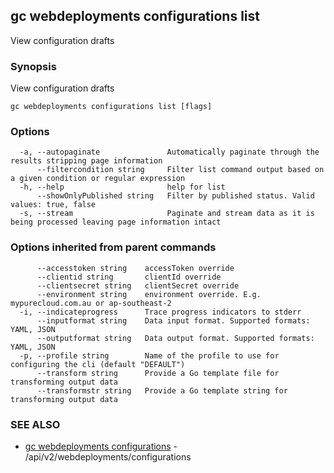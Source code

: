 ## gc webdeployments configurations list

View configuration drafts

### Synopsis

View configuration drafts

```
gc webdeployments configurations list [flags]
```

### Options

```
  -a, --autopaginate               Automatically paginate through the results stripping page information
      --filtercondition string     Filter list command output based on a given condition or regular expression
  -h, --help                       help for list
      --showOnlyPublished string   Filter by published status. Valid values: true, false
  -s, --stream                     Paginate and stream data as it is being processed leaving page information intact
```

### Options inherited from parent commands

```
      --accesstoken string    accessToken override
      --clientid string       clientId override
      --clientsecret string   clientSecret override
      --environment string    environment override. E.g. mypurecloud.com.au or ap-southeast-2
  -i, --indicateprogress      Trace progress indicators to stderr
      --inputformat string    Data input format. Supported formats: YAML, JSON
      --outputformat string   Data output format. Supported formats: YAML, JSON
  -p, --profile string        Name of the profile to use for configuring the cli (default "DEFAULT")
      --transform string      Provide a Go template file for transforming output data
      --transformstr string   Provide a Go template string for transforming output data
```

### SEE ALSO

* [gc webdeployments configurations](gc_webdeployments_configurations.html)	 - /api/v2/webdeployments/configurations


